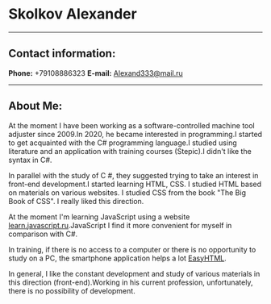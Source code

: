 # Skolkov Alexander
***
## Contact information:
  **Phone:** +79108886323
  **E-mail:** Alexand333@mail.ru
***
## About Me:
  At the moment I have been working as a software-controlled machine tool adjuster since 2009.In 2020, he became interested in programming.I started to get acquainted with the C# programming language.I studied using literature and an application with training courses (Stepic).I didn't like the syntax in C#.
  
  In parallel with the study of C #, they suggested trying to take an interest in front-end development.I started learning HTML, CSS.  I studied HTML based on materials on various websites. I studied CSS from the book "The Big Book of CSS". I really liked this direction.

  At the moment I'm learning JavaScript using a website [learn.javascript.ru](https://learn.javascript.ru).JavaScript I find it more convenient for myself in comparison with C#.

   In training, if there is no access to a computer or there is no opportunity to study on a PC, the smartphone application helps a lot [EasyHTML](https://apps.apple.com/ru/app/easyhtml/id1344902528).

   In general, I like the constant development and study of various materials in this direction (front-end).Working in his current profession, unfortunately, there is no possibility of development.

   
